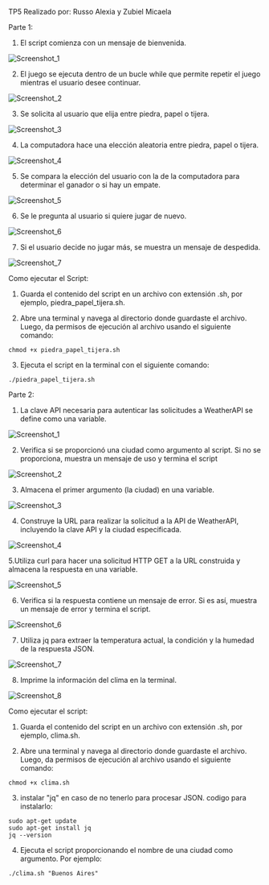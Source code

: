TP5
Realizado por: Russo Alexia y Zubiel Micaela

Parte 1:
1. El script comienza con un mensaje de bienvenida.

![Screenshot_1](https://github.com/AleeeR12/ASO2024TPs/assets/130691034/3fdaf418-faa6-42a0-887e-302da53dd676)

2. El juego se ejecuta dentro de un bucle while que permite repetir el juego mientras el usuario desee continuar.
   
![Screenshot_2](https://github.com/AleeeR12/ASO2024TPs/assets/130691034/20609f4c-8c35-4a29-ae47-2f2231f5ed66)

3. Se solicita al usuario que elija entre piedra, papel o tijera.
   
![Screenshot_3](https://github.com/AleeeR12/ASO2024TPs/assets/130691034/2af79bcc-ec57-46d4-9624-3c544aab6e03)

4. La computadora hace una elección aleatoria entre piedra, papel o tijera.

![Screenshot_4](https://github.com/AleeeR12/ASO2024TPs/assets/130691034/37458bfd-fc38-4d40-9045-d8d73849a731)

5. Se compara la elección del usuario con la de la computadora para determinar el ganador o si hay un empate.

![Screenshot_5](https://github.com/AleeeR12/ASO2024TPs/assets/130691034/af9b6ca8-fad4-4dc4-ac56-1b96e6153ae0)

6. Se le pregunta al usuario si quiere jugar de nuevo.

![Screenshot_6](https://github.com/AleeeR12/ASO2024TPs/assets/130691034/ca3a9a1b-c5d9-467f-b9c0-f529839da8de)

7. Si el usuario decide no jugar más, se muestra un mensaje de despedida.

![Screenshot_7](https://github.com/AleeeR12/ASO2024TPs/assets/130691034/28257fe1-4924-457c-b55e-8b6a541bd6bd)

Como ejecutar el Script: 
1. Guarda el contenido del script en un archivo con extensión .sh, por ejemplo, piedra_papel_tijera.sh.
   
2. Abre una terminal y navega al directorio donde guardaste el archivo. Luego, da permisos de ejecución al archivo usando el siguiente comando:
```
chmod +x piedra_papel_tijera.sh
```
3. Ejecuta el script en la terminal con el siguiente comando:
```
./piedra_papel_tijera.sh 
```


Parte 2:

1. La clave API necesaria para autenticar las solicitudes a WeatherAPI se define como una variable. 

![Screenshot_1](https://github.com/AleeeR12/ASO2024TPs/assets/130691034/02ddf55f-683c-47ff-b41d-b0c62a86b873)

2. Verifica si se proporcionó una ciudad como argumento al script. Si no se proporciona, muestra un mensaje de uso y termina el script
 
![Screenshot_2](https://github.com/AleeeR12/ASO2024TPs/assets/130691034/a1699146-e099-4ca6-855f-b94be383fb04)

3. Almacena el primer argumento (la ciudad) en una variable.

![Screenshot_3](https://github.com/AleeeR12/ASO2024TPs/assets/130691034/51074b46-16a5-4fc0-973c-0322707637e4)

4. Construye la URL para realizar la solicitud a la API de WeatherAPI, incluyendo la clave API y la ciudad especificada.

![Screenshot_4](https://github.com/AleeeR12/ASO2024TPs/assets/130691034/80a75d57-1115-4b8a-a389-38709f5317b7)

5.Utiliza curl para hacer una solicitud HTTP GET a la URL construida y almacena la respuesta en una variable.

![Screenshot_5](https://github.com/AleeeR12/ASO2024TPs/assets/130691034/efef266f-5c55-47dd-826c-8b0ff23e1d8a)

6. Verifica si la respuesta contiene un mensaje de error. Si es así, muestra un mensaje de error y termina el script.

![Screenshot_6](https://github.com/AleeeR12/ASO2024TPs/assets/130691034/eec72f63-e747-4f62-9a21-0fde218ba086)

7. Utiliza jq para extraer la temperatura actual, la condición y la humedad de la respuesta JSON.

![Screenshot_7](https://github.com/AleeeR12/ASO2024TPs/assets/130691034/c338b5cc-984d-4c87-b335-d7f8948984ed)

8. Imprime la información del clima en la terminal.

![Screenshot_8](https://github.com/AleeeR12/ASO2024TPs/assets/130691034/90a2d005-43ed-4227-ae38-ee15780c5a01)


Como ejecutar el script: 
1. Guarda el contenido del script en un archivo con extensión .sh, por ejemplo, clima.sh.

2. Abre una terminal y navega al directorio donde guardaste el archivo. Luego, da permisos de ejecución al archivo usando el siguiente comando:
```
chmod +x clima.sh
```
3. instalar "jq" en caso de no tenerlo para procesar JSON. codigo para instalarlo:
```
sudo apt-get update
sudo apt-get install jq
jq --version
```
4. Ejecuta el script proporcionando el nombre de una ciudad como argumento. Por ejemplo:
```
./clima.sh "Buenos Aires"
```
